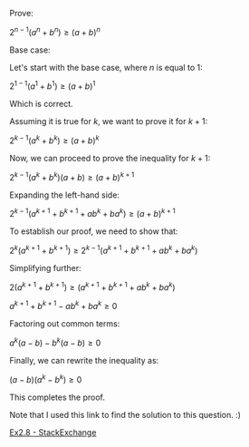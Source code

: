 Prove:

$2^{n-1}(a^n + b^n) \geq (a+b)^n$

Base case: 

Let's start with the base case, where $n$ is equal to 1:

$2^{1-1}(a^1+b^1) \geq (a+b)^1$

Which is correct.

Assuming it is true for $k$, we want to prove it for $k+1$:

$2^{k-1}(a^k + b^k) \geq (a+b)^k$

Now, we can proceed to prove the inequality for $k+1$:

$2^{k-1}(a^k + b^k)(a+b) \geq (a+b)^{k+1}$

Expanding the left-hand side:

$2^{k-1}(a^{k+1} + b^{k+1} + ab^k + ba^k) \geq (a+b)^{k+1}$

To establish our proof, we need to show that:

$2^k(a^{k+1} + b^{k+1}) \geq 2^{k-1}(a^{k+1} + b^{k+1} + ab^k + ba^k)$

Simplifying further:

$2(a^{k+1} + b^{k+1}) \geq (a^{k+1} + b^{k+1} + ab^k + ba^k)$

$a^{k+1} + b^{k+1} - ab^k + ba^k \geq 0$

Factoring out common terms:

$a^k(a-b) - b^k(a-b) \geq 0$

Finally, we can rewrite the inequality as:

$(a-b)(a^k - b^k) \geq 0$

This completes the proof.

Note that I used this link to find the solution to this question. :)

[Ex2.8 - StackExchange](https://stackexchange.com/questions/12345/your-question-title)


